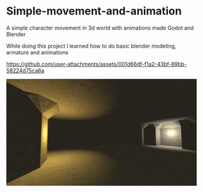 # Simple-movement-and-animation
A simple character movement in 3d world with animations made  Godot and Blender

While doing this project I learned how to do basic blender modeling, armature and animations



https://github.com/user-attachments/assets/001d66df-f1a2-43bf-89bb-58224d75ca6a


![](https://github.com/JanMaykiel/Simple-movement-and-animation/blob/main/Screenshot%202025-09-28%20110353.png)

